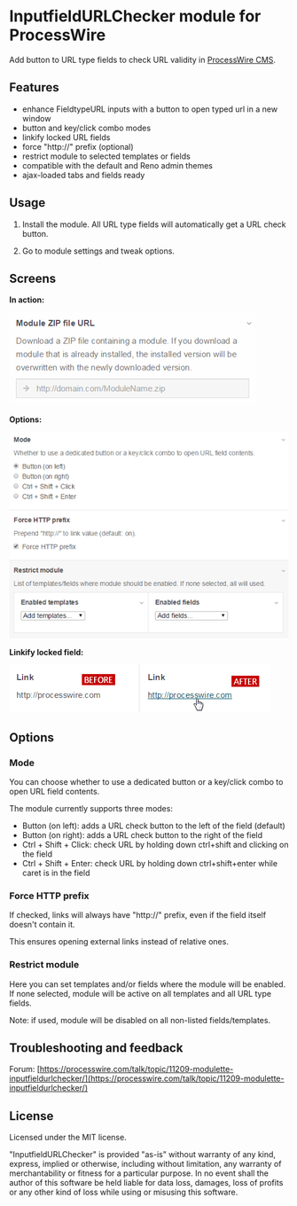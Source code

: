 InputfieldURLChecker module for ProcessWire
================

Add button to URL type fields to check URL validity in [ProcessWire CMS](http://processwire.com/).

## Features

- enhance FieldtypeURL inputs with a button to open typed url in a new window
- button and key/click combo modes
- linkify locked URL fields
- force "http://" prefix (optional)
- restrict module to selected templates or fields
- compatible with the default and Reno admin themes
- ajax-loaded tabs and fields ready


## Usage

1. Install the module. All URL type fields will automatically get a URL check button.

1. Go to module settings and tweak options.


## Screens

**In action:**

![InputfieldURLChecker](screens/InputfieldURLChecker.gif)

**Options:**

![InputfieldURLChecker options](screens/InputfieldURLChecker-options.png)

**Linkify locked field:**

![Linkify locked field](screens/InputfieldURLChecker-locked-field.png)


## Options

### Mode

You can choose whether to use a dedicated button or a key/click combo to open URL field contents.

The module currently supports three modes:

- Button (on left): adds a URL check button to the left of the field (default)
- Button (on right): adds a URL check button to the right of the field
- Ctrl + Shift + Click: check URL by holding down ctrl+shift and clicking on the field
- Ctrl + Shift + Enter: check URL by holding down ctrl+shift+enter while caret is in the field

### Force HTTP prefix

If checked, links will always have "http://" prefix, even if the field itself doesn't contain it.

This ensures opening external links instead of relative ones.

### Restrict module

Here you can set templates and/or fields where the module will be enabled. If none selected, module will be active on all templates and all URL type fields.

Note: if used, module will be disabled on all non-listed fields/templates.


## Troubleshooting and feedback

Forum: [https://processwire.com/talk/topic/11209-modulette-inputfieldurlchecker/](https://processwire.com/talk/topic/11209-modulette-inputfieldurlchecker/)


## License

Licensed under the MIT license.

"InputfieldURLChecker" is provided "as-is" without warranty of any kind, express, implied or otherwise, including without limitation, any warranty of merchantability or fitness for a particular purpose. In no event shall the author of this software be held liable for data loss, damages, loss of profits or any other kind of loss while using or misusing this software.
